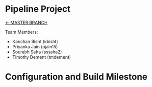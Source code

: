 # Pipeline Project

[&#8592; MASTER BRANCH](https://github.ncsu.edu/tmdement/DEVOPS-PROJECT)

Team Members:

* Kanchan Bisht (kbisht)
* Priyanka Jain (pjain15)
* Sourabh Saha (sssaha2)
* Timothy Dement (tmdement)

# Configuration and Build Milestone

